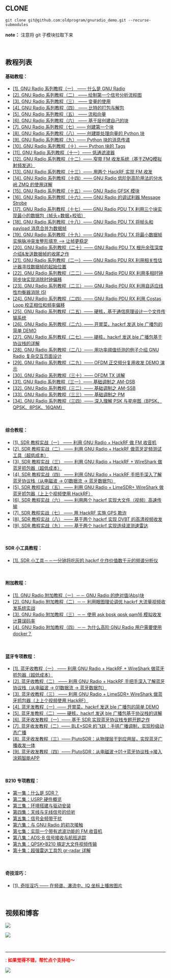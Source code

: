 ## CLONE

```shell
git clone git@github.com:oldprogram/gnuradio_demo.git --recurse-submodules
```

**note：** 注意将 git 子模块拉取下来

</br>

## 教程列表

#### 基础教程：

- [[1]. GNU Radio 系列教程（一） —— 什么是 GNU Radio][JC1]
- [[2]. GNU Radio 系列教程（二） —— 绘制第一个信号分析流程图][JC2]
- [[3]. GNU Radio 系列教程（三） —— 变量的使用][JC3] 
- [[4]. GNU Radio 系列教程（四） —— 比特的打包与解包][JC4]
- [[5]. GNU Radio 系列教程（五） —— 流和向量][JC5]
- [[6]. GNU Radio 系列教程（六） —— 基于层创建自己的块][JC6]
- [[7]. GNU Radio 系列教程（七）—— 创建第一个块][JC7]
- [[8]. GNU Radio 系列教程（八）—— 创建能处理向量的 Python 块][JC8]
- [[9]. GNU Radio 系列教程（九）—— Python 块的消息传递][JC9]
- [[10]. GNU Radio 系列教程（十）—— Python 块的 Tags][JC10]
- [[11]. GNU Radio 系列教程（十一）—— 低通滤波器][JC11]
- [[12]. GNU Radio 系列教程（十二）—— 窄带 FM 收发系统（基于ZMQ模拟射频发送）][JC12]
- [[13]. GNU Radio 系列教程（十三）—— 用两个 HackRF 实现 FM 收发][JC13]
- [[14]. GNU Radio 系列教程（十四）—— GNU Radio 低阶到高阶用法的分水岭 ZMQ 的使用详解][JC14]	
- [[15]. GNU Radio 系列教程（十五）—— GNU Radio GFSK 模块][JC15]
- [[16]. GNU Radio 系列教程（十六）—— GNU Radio 的调试利器 Message Strobe][JC16]
- [[17]. GNU Radio 系列教程（十七）—— GNU Radio PDU TX 利用三个块实现最小的数据包（帧头+数据+校验）][JC17]
- [[18]. GNU Radio 系列教程（十八）—— GNU Radio PDU TX 将帧头和 payload 消息合并为数据帧][JC18]    
- [[19]. GNU Radio 系列教程（十九）—— GNU Radio PDU TX 将最小数据帧实施脉冲突发整形填充 --> 让帧更稳定][JC19]    
- [[20]. GNU Radio 系列教程（二十）—— GNU Radio PDU TX 根升余弦深度介绍&发送数据帧的收尾之作][JC20]    
- [[21]. GNU Radio 系列教程（二一）—— GNU Radio PDU RX 利用相关性估计器寻找数据帧的起始位置][JC21]    
- [[22]. GNU Radio 系列教程（二二）—— GNU Radio PDU RX 利用多相时钟同步块实现消除时钟偏移][JC22]    
- [[23]. GNU Radio 系列教程（二三）—— GNU Radio PDU RX 利用自适应线性均衡器消除 ISI][JC23]    
- [[24]. GNU Radio 系列教程（二四）—— GNU Radio PDU RX 利用 Costas Loop 校正相位和频率偏移][JC24]    
- [[25]. GNU Radio 系列教程（二五）—— 硬核，基于通信原理设计一个文件传输系统][JC25]    
- [[26]. GNU Radio 系列教程（二六）—— 开胃菜，hackrf 发送 ble 广播包的简单 DEMO][JC26]    
- [[27]. GNU Radio 系列教程（二七）—— 硬核，hackrf 发送 ble 广播包基于协议栈的详解][JC27]    
- [[28]. GNU Radio 系列教程（二八）—— 用功率阈值侦测的例子介绍 GNU Radio 复杂交互页面设计][JC28]    
- [[29]. GNU Radio 系列教程（二九）—— OFDM 正交频分复用收发 DEMO 演示][JC29]    
- [[30]. GNU Radio 系列教程（三十）—— OFDM TX 详解][JC30]    
- [[31]. GNU Radio 系列教程（三一）—— 基础调制之 AM-DSB][JC31]    
- [[32]. GNU Radio 系列教程（三二）—— 基础调制之 AM-SSB][JC32]    
- [[33]. GNU Radio 系列教程（三三）—— 基础调制之 PM][JC33]    
- [[34]. GNU Radio 系列教程（三四）—— 深入理解 PSK 与星座图（BPSK、QPSK、8PSK、16QAM）][JC34]    


</br>

#### 综合教程：

- [[1]. SDR 教程实战（一） —— 利用 GNU Radio + HackRF 做 FM 收音机][JCX1]
- [[2]. SDR 教程实战（二） —— 利用 GNU Radio + HackRF 做蓝牙定频测试工具（超低成本）][JCX2]
- [[3]. SDR 教程实战（三） —— 利用 GNU Radio + HackRF + WireShark 做蓝牙抓包器（超低成本）][JCX3]
- [[4]. SDR 教程实战（四） —— 利用 GNU Radio + HackRF 手把手深入了解蓝牙协议栈（从电磁波 -> 01数据流 -> 蓝牙数据包）][JCX4]
- [[5]. SDR 教程实战（五） —— 利用 GNU Radio + LimeSDR+ WireShark 做蓝牙抓包器（上上个视频使用 HackRF）][JCX5]
- [[6]. SDR 教程实战（六） —— 利用两个 hackrf 实现大文件（视频）高速传输][JCX6]     
- [[7]. SDR 教程实战（七） —— 用 HackRF 实施 GPS 欺诈][JCX7]     
- [[8]. SDR 教程实战（八） —— 基于两个 hackrf 实现 DVBT 的高清视频收发][JCX8]     
- [[9]. SDR 教程实战（九） —— 基于两个 hackrf 实现连续波测速雷达][JCX9]     


</br>

#### SDR 小工具教程：

- [[1]. SDR 小工具－－一分钟将吃灰的 hackrf 化作价值数千元的频谱分析仪][JCT1]    

</br>

#### 附加教程：

- [[1]. GNU Radio 附加教程（一）－－ GNU Radio 的绝对值(Abs)块][JCK1]    
- [[2]. GNU Radio 附加教程（二）－－ 利用眼图理论调优 hackrf 大流量视频收发系统实战][JCK2]    
- [[3]. GNU Radio 附加教程（三）－－ 使用 ask bpsk qpsk qam16 模拟收发计算误码率][JCK3]    
- [[4]. GNU Radio 附加教程（四）－－ 为什么高阶 GNU Radio 用户需要使用 docker？][JCK4]    

</br>

#### 蓝牙专项教程：

- [[1]. 蓝牙收教程（一） —— 利用 GNU Radio + HackRF + WireShark 做蓝牙抓包器（超低成本）][JCX3]
- [[2]. 蓝牙收教程（二） —— 利用 GNU Radio + HackRF 手把手深入了解蓝牙协议栈（从电磁波 -> 01数据流 -> 蓝牙数据包）][JCX4]
- [[3]. 蓝牙收教程（三） —— 利用 GNU Radio + LimeSDR+ WireShark 做蓝牙抓包器（上上个视频使用 HackRF）][JCX5]
- [[4]. 蓝牙发教程（一）—— 开胃菜，hackrf 发送 ble 广播包的简单 DEMO][JC26]    
- [[5]. 蓝牙发教程（二）—— 硬核，hackrf 发送 ble 广播包基于协议栈的详解][JC27]    
- [[6]. 蓝牙收发教程（一）—— 基于 SDR 实现蓝牙协议栈专题开题之作][BLE01]    
- [[7]. 蓝牙收发教程（二）—— BLE+SDR 的飞跃：手搓广播调制，实现秒级动态广播][BLE02]    
- [[8]. 蓝牙收发教程（三）—— PlutoSDR：从物理层干到应用层，实现蓝牙广播收发一体][BLE03]    
- [[9]. 蓝牙收发教程（四）—— PlutoSDR：从电磁波->01->蓝牙协议栈->接入涂鸦智能APP][BLE04]    

</br>

#### B210 专项教程：

- [第一集：什么是 SDR？][B21001]
- [第二集：USRP 硬件概览][B21002]
- [第三集：环境搭建与驱动安装][B21003]
- [第四集：天线与无线信号的侦听][B21004]    
- [第五集：信号全频带干扰][B21005]       
- [第六集：与 GNU Radio 的初次接触][B21006]    
- [第七集：实现一个带有滤波功能的 FM 收音机][B21007]    
- [第八集：ADS-B 信号接收与航班追踪][B21008]    
- [第九集：QPSK+B210 搞定大文件视频传输][B21009]    
- [第十集：超强雷达工具包 gr-radar 详解][B21010]    


</br>

#### 奇技淫巧：

- [[1]. 奇技淫巧 —— 在频谱、瀑流中、IQ 坐标上播放图片][QJYQ1]    

</br>


## 视频和博客

[![][pbilibili]][#bilibili]

[![][pcnblog]][#cnblog]

</br>

---
: <font color=#FF000> **如果觉得不错，帮忙点个支持哈～**  </font>

![][px]


[JC1]:https://www.cnblogs.com/zjutlitao/p/16648432.html
[JC2]:https://www.cnblogs.com/zjutlitao/p/16655824.html#top
[JC3]:https://www.bilibili.com/video/BV1o14y1s7Km/?spm_id_from=333.788&vd_source=84f94348691c2906fc1038d54989b7e0
[JC4]:https://www.bilibili.com/video/BV1NG4y1z7mt/?spm_id_from=333.788&vd_source=84f94348691c2906fc1038d54989b7e0
[JC5]:https://www.bilibili.com/video/BV1me411u7jm/?spm_id_from=333.788&vd_source=84f94348691c2906fc1038d54989b7e0
[JC6]:https://www.bilibili.com/video/BV1814y1e7ZU/?spm_id_from=333.788&vd_source=84f94348691c2906fc1038d54989b7e0
[JC7]:https://www.bilibili.com/video/BV18V4y1g7i9/?spm_id_from=333.788&vd_source=84f94348691c2906fc1038d54989b7e0
[JC8]:https://www.bilibili.com/video/BV1MB4y1n7od/?spm_id_from=333.788&vd_source=84f94348691c2906fc1038d54989b7e0
[JC9]:https://www.bilibili.com/video/BV1DN4y1N7n1/?spm_id_from=333.788&vd_source=84f94348691c2906fc1038d54989b7e0
[JC10]:https://www.bilibili.com/video/BV1uW4y1v77Y/?spm_id_from=333.788&vd_source=84f94348691c2906fc1038d54989b7e0
[JC11]:https://www.bilibili.com/video/BV1L14y187iU/?spm_id_from=333.788&vd_source=84f94348691c2906fc1038d54989b7e0
[JC12]:https://www.bilibili.com/video/BV1ZW4y177AN/?spm_id_from=333.788&vd_source=84f94348691c2906fc1038d54989b7e0
[JC13]:https://www.bilibili.com/video/BV1TM41177Bj/?spm_id_from=333.788&vd_source=84f94348691c2906fc1038d54989b7e0
[JC14]:https://www.cnblogs.com/zjutlitao/p/17354483.html
[JC15]:https://www.bilibili.com/video/BV1ji4y1q7f9/?vd_source=84f94348691c2906fc1038d54989b7e0
[JC16]:https://www.bilibili.com/video/BV1Ye411h7bF/?spm_id_from=333.788&vd_source=84f94348691c2906fc1038d54989b7e0
[JC17]:https://www.bilibili.com/video/BV18Z421U7H8/?vd_source=84f94348691c2906fc1038d54989b7e0
[JC18]:https://www.bilibili.com/video/BV1oi421Z7BZ/?vd_source=84f94348691c2906fc1038d54989b7e0
[JC19]:https://www.bilibili.com/video/BV14x4y1D7mP/?vd_source=84f94348691c2906fc1038d54989b7e0     
[JC20]:https://www.bilibili.com/video/BV1Bp421y72W/?vd_source=84f94348691c2906fc1038d54989b7e0
[JC21]:https://www.bilibili.com/video/BV1bw4m117SW/?vd_source=84f94348691c2906fc1038d54989b7e0
[JC22]:https://www.bilibili.com/video/BV1rC41177hP/?vd_source=84f94348691c2906fc1038d54989b7e0
[JC23]:https://www.bilibili.com/video/BV15y411e7jh/?vd_source=84f94348691c2906fc1038d54989b7e0
[JC24]:https://www.bilibili.com/video/BV1jr421w7mj/?vd_source=84f94348691c2906fc1038d54989b7e0
[JC25]:https://www.bilibili.com/video/BV1rz421a7Vc/?vd_source=84f94348691c2906fc1038d54989b7e0    
[JC26]:https://www.bilibili.com/video/BV1VT421k7cA/?vd_source=84f94348691c2906fc1038d54989b7e0    
[JC27]:https://www.bilibili.com/video/BV1WWv1emEvA/?vd_source=84f94348691c2906fc1038d54989b7e0
[JC28]:https://www.bilibili.com/video/BV1pxYye6Eav/?vd_source=84f94348691c2906fc1038d54989b7e0    
[JC29]:https://www.bilibili.com/video/BV1AXc3ecETY/?vd_source=84f94348691c2906fc1038d54989b7e0   
[JC30]:https://www.bilibili.com/video/BV1B8c6eBERW/?vd_source=84f94348691c2906fc1038d54989b7e0    
[JC31]:https://www.bilibili.com/video/BV1ruwPegELP?vd_source=84f94348691c2906fc1038d54989b7e0    
[JC32]:https://www.bilibili.com/video/BV158fYYBEj3?vd_source=84f94348691c2906fc1038d54989b7e0           
[JC33]:https://www.bilibili.com/video/BV1BgfLYtEkq/?vd_source=84f94348691c2906fc1038d54989b7e0    
[JC34]:https://www.bilibili.com/video/BV1aWPUexE9h/?vd_source=e07622425aaa33ca0b1e9dafa0807cf4    



[JCT1]:https://www.bilibili.com/video/BV1YS421R75M/?vd_source=84f94348691c2906fc1038d54989b7e0    

[JCX1]:https://www.bilibili.com/video/BV1eP4y1f7rc/?spm_id_from=333.788&vd_source=84f94348691c2906fc1038d54989b7e0
[JCX2]:https://www.bilibili.com/video/BV1ft4y1L7Ve/?spm_id_from=333.788&vd_source=84f94348691c2906fc1038d54989b7e0
[JCX3]:https://www.bilibili.com/video/BV1ta4y157VV/?spm_id_from=333.788&vd_source=84f94348691c2906fc1038d54989b7e0
[JCX4]:https://www.bilibili.com/video/BV18h4y1Y7mf/?vd_source=84f94348691c2906fc1038d54989b7e0
[JCX5]:https://www.bilibili.com/video/BV1Q84y1D7tZ/?spm_id_from=333.999.0.0
[JCX6]:https://www.bilibili.com/video/BV1NJ4m1M7H3/?spm_id_from=333.1007.0.0&vd_source=84f94348691c2906fc1038d54989b7e0
[JCX7]:https://www.bilibili.com/video/BV1sZWjerEP3/?vd_source=84f94348691c2906fc1038d54989b7e0
[JCX8]:https://www.bilibili.com/video/BV1B184zaEeN/?vd_source=84f94348691c2906fc1038d54989b7e0    
[JCX9]:https://www.bilibili.com/video/BV1dhtBzXEjJ/?vd_source=84f94348691c2906fc1038d54989b7e0     
[JCK1]:https://www.bilibili.com/video/BV14K411Y7Jb/?spm_id_from=333.788&vd_source=84f94348691c2906fc1038d54989b7e0    
[JCK2]:https://www.bilibili.com/video/BV1BvNveeEGC/?vd_source=e07622425aaa33ca0b1e9dafa0807cf4     
[JCK3]:https://www.bilibili.com/video/BV1My9wYFEJP/?vd_source=e07622425aaa33ca0b1e9dafa0807cf4
[JCK4]:https://www.bilibili.com/video/BV1c89JYYEcP/?vd_source=e07622425aaa33ca0b1e9dafa0807cf4     

[BLE01]:https://www.bilibili.com/video/BV1bARMYLEGX/?share_source=copy_web&vd_source=e07622425aaa33ca0b1e9dafa0807cf4
[BLE02]:https://www.bilibili.com/video/BV1mNRhYGE5n/?share_source=copy_web&vd_source=e07622425aaa33ca0b1e9dafa0807cf4
[BLE03]:https://www.bilibili.com/video/BV1bDQ5YdEMC/?share_source=copy_web&vd_source=e07622425aaa33ca0b1e9dafa0807cf4
[BLE04]:https://www.bilibili.com/video/BV1qNXKYEE8t/?share_source=copy_web&vd_source=e07622425aaa33ca0b1e9dafa0807cf4    

[B21001]:https://www.bilibili.com/video/BV1WMhCzREyZ/?vd_source=84f94348691c2906fc1038d54989b7e0    
[B21002]:https://www.bilibili.com/video/BV15BaHzUEVo/?vd_source=84f94348691c2906fc1038d54989b7e0    
[B21003]:https://www.bilibili.com/video/BV1GjarzvEJH/?vd_source=84f94348691c2906fc1038d54989b7e0    
[B21004]:https://www.bilibili.com/video/BV1VKaqzdEbg/?vd_source=84f94348691c2906fc1038d54989b7e0         
[B21005]:https://www.bilibili.com/video/BV1ddaRzLEWv/?vd_source=84f94348691c2906fc1038d54989b7e0    
[B21006]:https://www.bilibili.com/video/BV17NHCzsEoc/?vd_source=84f94348691c2906fc1038d54989b7e0    
[B21007]:https://www.bilibili.com/video/BV1CdpjzbEkH/?vd_source=84f94348691c2906fc1038d54989b7e0    
[B21008]:https://www.bilibili.com/video/BV1CdpjzbEkH/?vd_source=84f94348691c2906fc1038d54989b7e0    
[B21009]:https://www.bilibili.com/video/BV1cjnpzYEFJ/?vd_source=e07622425aaa33ca0b1e9dafa0807cf4    
[B21010]:https://www.bilibili.com/video/BV1cbnJzZECE/?vd_source=e07622425aaa33ca0b1e9dafa0807cf4    


[QJYQ1]:https://www.bilibili.com/video/BV1KtfpYFEZZ/?share_source=copy_web&vd_source=e07622425aaa33ca0b1e9dafa0807cf4    

[pbilibili]:https://tuchuang.beautifulzzzz.com:3000/?path=/e3/5aaaa5db7dfd1139793c6726f82cfc.png
[#bilibili]:https://www.bilibili.com/video/BV1eP4y1f7rc/?spm_id_from=333.788&vd_source=84f94348691c2906fc1038d54989b7e0
[pcnblog]:https://tuchuang.beautifulzzzz.com:3000/?path=/54/dd7438c03d1467afdc10bfa0dc5e72.png
[#cnblog]:https://www.cnblogs.com/zjutlitao/category/759824.html
[px]:https://tuchuang.beautifulzzzz.com:3000/?path=/7b/24abbb1cf6f0bee204045d1f3bdb34.png

<!--
[JC1_DOC]:https://github.com/oldprogram/gnuradio_demo/blob/main/基础教程/01-GNU Radio 什么是 GNU Radio/readme.md    
[JC2_DOC]:https://github.com/oldprogram/gnuradio_demo/blob/main/基础教程/02-GNU Radio 绘制第一个信号分析流程图/readme.md    
[JC14_DOC]:https://github.com/oldprogram/gnuradio_demo/blob/main/基础教程/14-GNU Radio 低阶到高阶用法的分水岭 ZMQ 的使用详解/readme.md    
[JC15_DOC]:https://github.com/oldprogram/gnuradio_demo/blob/main/基础教程/15-GNU Radio GFSK 模块/GFSK.md    
[JC16_DOC]:https://github.com/oldprogram/gnuradio_demo/blob/main/基础教程/16-GNU Radio Message Strobe/readme.md    
[JC17_DOC]:https://github.com/oldprogram/gnuradio_demo/blob/main/基础教程/17-GNU Radio PDU/1-pdu_tx_stage/readme.md    
[JC18_DOC]:https://github.com/oldprogram/gnuradio_demo/blob/main/基础教程/17-GNU Radio PDU/1-pdu_tx_stage/readme.md    
[JC19_DOC]:https://github.com/oldprogram/gnuradio_demo/blob/main/基础教程/17-GNU Radio PDU/1-pdu_tx_stage/readme.md    
[JC20_DOC]:https://github.com/oldprogram/gnuradio_demo/blob/main/基础教程/17-GNU Radio PDU/1-pdu_tx_stage/readme.md    
[JC21_DOC]:https://github.com/oldprogram/gnuradio_demo/blob/main/基础教程/17-GNU Radio PDU/2-pdu_rx/readme.md
[JC22_DOC]:https://github.com/oldprogram/gnuradio_demo/blob/main/基础教程/17-GNU Radio PDU/2-pdu_rx/readme.md    
[JC23_DOC]:https://github.com/oldprogram/gnuradio_demo/blob/main/基础教程/17-GNU Radio PDU/2-pdu_rx/readme.md       
[JC24_DOC]:https://github.com/oldprogram/gnuradio_demo/blob/main/基础教程/17-GNU Radio PDU/2-pdu_rx/readme.md    
[JC27_DOC]:https://github.com/oldprogram/gnuradio_demo/blob/main/基础教程/18-GNU Radio 蓝牙广播发送/02-hackrf 发送 ble 广播详解/readme.md     
[JC30_DOC]:https://github.com/oldprogram/gnuradio_demo/blob/main/基础教程/20-GNU Radio OFDM/02-OFDM_TX详解/README.md    
[JC31_DOC]:https://github.com/oldprogram/gnuradio_demo/blob/main/基础教程/21-GNU Radio 基础调制/01-AM_DSB/README.md    
[JC32_DOC]:https://github.com/oldprogram/gnuradio_demo/blob/main/基础教程/21-GNU Radio 基础调制/02-AM_SSB/README.md    
[JC34_DOC]:https://github.com/oldprogram/gnuradio_demo/blob/main/基础教程/21-GNU Radio 基础调制/04-PSK/README.md    

[JCX4_DOC]:https://github.com/oldprogram/gnuradio_demo/blob/main/综合教程/04- 利用 GNU Radio 和 HackRF 手把手深入了解蓝牙协议栈（从电磁波 to 01数据流 to 蓝牙数据包） /README.md
[JCX5_DOC]:https://github.com/oldprogram/gnuradio_demo/blob/main/综合教程/05- 利用 GNU Radio 和 LimeSDR 和 WireShark 做蓝牙抓包器（上上个视频使用 HackRF）/README.md
[JCX7_DOC]:https://github.com/oldprogram/gnuradio_demo/blob/main/综合教程/07-SDR GPS/01-hackrf GPS 欺诈/readme.md
[JCX9_DOC]:https://github.com/oldprogram/gnuradio_demo/blob/main/综合教程/09-基于两个 hackrf 实现连续波测速雷达/readme.md    

[JCK2_DOC]:https://github.com/oldprogram/gnuradio_demo/blob/main/附加教程/02-眼图/README.md
[JCK4_DOC]:https://github.com/oldprogram/gnuradio_demo/blob/main/附加教程/04-为什么高阶 GNU Radio 用户需要使用 Docker/readme.md

[BLE01_DOC]:https://github.com/oldprogram/gnuradio_demo/blob/main/蓝牙专项/readme.md

[B21003_DOC]:https://github.com/oldprogram/gnuradio_demo/blob/main/B210专项/03-环境搭建与驱动安装/readme.md    
[B21007_DOC]:https://github.com/oldprogram/gnuradio_demo/blob/main/B210专项/07-实现一个带有滤波功能的FM收音机/readme.md    
[B21008_DOC]:https://github.com/oldprogram/gnuradio_demo/blob/main/B210专项/08-ADS-B信号接收与航班追踪/readme.md    
[B21009_DOC]:https://github.com/oldprogram/gnuradio_demo/blob/main/B210专项/09-QPSK搞定大文件视频传输/readme.md    
[B21010_DOC]:https://github.com/oldprogram/gnuradio_demo/blob/main/B210专项/10-超强雷达工具包gr-radar详解/readme.md    

[SCROLLING_MSG1]:<顶满，双 hackrf 蓝牙广播收发实现接入涂鸦智能[跪了]><https://www.bilibili.com/opus/968720063941050403?spm_id_from=333.999.0.0>
[SCROLLING_MSG2]:<火火火，用 HackRF 实施 GPS 欺诈><https://www.bilibili.com/video/BV1sZWjerEP3/?spm_id_from=333.999.list.card_archive.click>
-->

